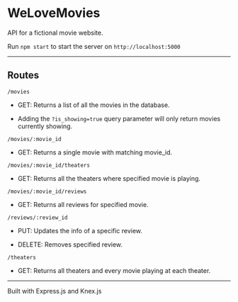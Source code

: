 # WeLoveMovies

API for a fictional movie website.

Run `npm start` to start the server on `http://localhost:5000`

***

## Routes

`/movies`

- GET: Returns a list of all the movies in the database. 

- Adding the `?is_showing=true` query parameter will only return movies currently showing.

`/movies/:movie_id`

- GET: Returns a single movie with matching movie_id.

`/movies/:movie_id/theaters`

- GET: Returns all the theaters where specified  movie is playing.

`/movies/:movie_id/reviews`

- GET: Returns all reviews for specified movie.

`/reviews/:review_id`

- PUT: Updates the info of a specific review.

- DELETE: Removes specified review.

`/theaters`

- GET: Returns all theaters and every movie playing at each theater.

***

Built with Express.js and Knex.js